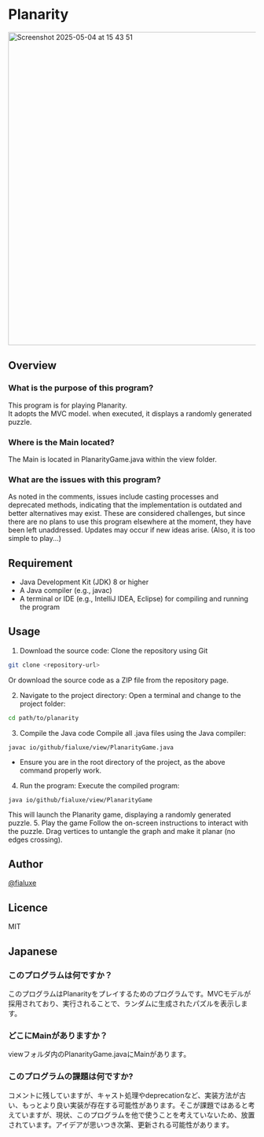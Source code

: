 # Planarity

<img width="638" alt="Screenshot 2025-05-04 at 15 43 51" src="https://github.com/user-attachments/assets/89a6cbde-0d17-444e-9f38-f8f58a18aa4e" />


## Overview
### What is the purpose of this program?
This program is for playing Planarity.  
It adopts the MVC model. when executed, it displays a randomly generated puzzle.

### Where is the Main located?
The Main is located in PlanarityGame.java within the view folder.

### What are the issues with this program?
As noted in the comments, issues include casting processes and deprecated methods, indicating that the implementation is outdated and better alternatives may exist. These are considered challenges, but since there are no plans to use this program elsewhere at the moment, they have been left unaddressed. Updates may occur if new ideas arise.
(Also, it is too simple to play...)

## Requirement
* Java Development Kit (JDK) 8 or higher
* A Java compiler (e.g., javac)
* A terminal or IDE (e.g., IntelliJ IDEA, Eclipse) for compiling and running the program

## Usage
1. Download the source code:
Clone the repository using Git
```bash
git clone <repository-url>
```
Or download the source code as a ZIP file from the repository page.

2. Navigate to the project directory:
Open a terminal and change to the project folder:
```bash
cd path/to/planarity
```
3. Compile the Java code
Compile all .java files using the Java compiler:
```
javac io/github/fialuxe/view/PlanarityGame.java
```
* Ensure you are in the root directory of the project, as the above command properly work.
4. Run the program:
Execute the compiled program:
```
java io/github/fialuxe/view/PlanarityGame
```
This will launch the Planarity game, displaying a randomly generated puzzle.
5. Play the game
Follow the on-screen instructions to interact with the puzzle. Drag vertices to untangle the graph and make it planar (no edges crossing).
## Author
[@fialuxe](https://github.com/fialuxe)
## Licence
MIT



## Japanese
### このプログラムは何ですか？
このプログラムはPlanarityをプレイするためのプログラムです。MVCモデルが採用されており、実行されることで、ランダムに生成されたパズルを表示します。
### どこにMainがありますか？
viewフォルダ内のPlanarityGame.javaにMainがあります。
### このプログラムの課題は何ですか?
コメントに残していますが、キャスト処理やdeprecationなど、実装方法が古い、もっとより良い実装が存在する可能性があります。そこが課題ではあると考えていますが、現状、このプログラムを他で使うことを考えていないため、放置されています。アイデアが思いつき次第、更新される可能性があります。

